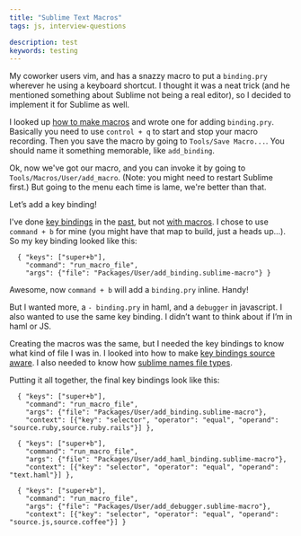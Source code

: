 ```yaml
---
title: "Sublime Text Macros"
tags: js, interview-questions

description: test
keywords: testing
---
```

My coworker users vim, and has a snazzy macro to put a `binding.pry` wherever he using a keyboard shortcut. I thought it was a neat trick (and he mentioned something about Sublime not being a real editor), so I decided to implement it for Sublime as well.


I looked up [how to make macros](http://docs.sublimetext.info/en/latest/extensibility/macros.html) and wrote one for adding `binding.pry`. Basically you need to use `control + q` to start and stop your macro recording. Then you save the macro by going to `Tools/Save Macro...`. You should name it something memorable, like `add_binding`.

Ok, now we've got our macro, and you can invoke it by going to `Tools/Macros/User/add_macro`. (Note: you might need to restart Sublime first.) But going to the menu each time is lame, we're better than that.

Let’s add a key binding!

I've done [key bindings](http://docs.sublimetext.info/en/latest/customization/key_bindings.html) in the [past](/blog/2014/Sublime-Auto-Indent/), but not [with macros](http://superuser.com/questions/609057/how-do-i-assign-a-keyboard-shortcut-to-recorded-macro-in-sublime-text). I chose to use `command + b` for mine (you might have that map to build, just a heads up...). So my key binding looked like this:

```
  { "keys": ["super+b"],
    "command": "run_macro_file",
    "args": {"file": "Packages/User/add_binding.sublime-macro"} }
```

Awesome, now `command + b` will add a `binding.pry` inline. Handy!

But I wanted more, a `- binding.pry` in haml, and a `debugger` in javascript. I also wanted to use the same key binding. I didn’t want to think about if I’m in haml or JS.

Creating the macros was the same, but I needed the key bindings to know what kind of file I was in. I looked into how to make [key bindings source aware](http://www.guiguan.net/how-to-set-a-key-binding-in-sublime-text-based-on-the-file-type-the-command-is-running-on/). I also needed to know how [sublime names file types](https://gist.github.com/iambibhas/4705378).

Putting it all together, the final key bindings look like this:

```
  { "keys": ["super+b"],
    "command": "run_macro_file",
    "args": {"file": "Packages/User/add_binding.sublime-macro"},
    "context": [{"key": "selector", "operator": "equal", "operand": "source.ruby,source.ruby.rails"}] },

  { "keys": ["super+b"],
    "command": "run_macro_file",
    "args": {"file": "Packages/User/add_haml_binding.sublime-macro"},
    "context": [{"key": "selector", "operator": "equal", "operand": "text.haml"}] },

  { "keys": ["super+b"],
    "command": "run_macro_file",
    "args": {"file": "Packages/User/add_debugger.sublime-macro"},
    "context": [{"key": "selector", "operator": "equal", "operand": "source.js,source.coffee"}] }
```